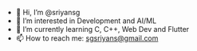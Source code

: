 - 👋 Hi, I’m @sriyansg
- 👀 I’m interested in Development and AI/ML
- 🌱 I’m currently learning C, C++, Web Dev and Flutter
- 📫 How to reach me: sgsriyans@gmail.com

<!---
sriyansg/sriyansg is a ✨ special ✨ repository because its `README.md` (this file) appears on your GitHub profile.
You can click the Preview link to take a look at your changes.
--->
